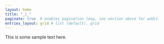 ```yaml
---
layout: home
title: "_|_"
paginate: true  # enables pagination loop, see section above for additional setup
entries_layout: grid # list (default), grid
---
```


This is some sample text here.